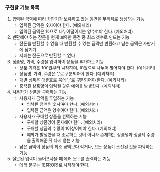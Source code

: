 ### 구현할 기능 목록
1. 입력된 금액에 따라 자판기가 보유하고 있는 동전을 무작위로 생성하는 기능
    - 입력된 금액은 숫자여야 한다. (예외처리)
    - 입력된 금액은 10으로 나누어떨어지는 양수여야 한다. (예외처리)
2. 반환해야 하는 잔돈을 현재 보유한 동전 중 최소 갯수로 만드는 기능
    - 잔돈을 반환할 수 없을 때 반환할 수 있는 금액만 반환하고 남는 금액은 자판기에 남기기
    - 지폐는 잔돈으로 반환할 수 없다
3. 싱품명, 가격, 수량을 입력하여 상품을 추가하는 기능
    - 상품 가격은 100원부터 시작하며, 10원으로 나누어 떨어져야 한다. (예외처리)
    - 상품명, 가격, 수량은 ','로 구분되어야 한다. (예외처리)
    - 개별 상품은 대괄호로 묶어 ';'로 구분되어야 한다. (예외처리)
    - 중복된 상품명이 입력될 경우 예외를 발생한다. (예외처리)
4. 사용자가 상품을 구매하는 기능
    - 사용자가 금액을 투입하는 기능
      - 입력된 금액은 숫자여야 한다. (예외처리)
      - 입력된 금액은 양수여야 한다. (예외처리)
    - 사용자가 구매할 상품을 선택하는 기능
        - 구매할 상품명이 존재해야 한다. (예외처리)
        - 구매할 상품의 수량이 1이상이어야 한다. (예외처리)
        - 예외가 발생했을 때 종료하는 것이 아니라 존재하는 상품명과 상품의 수량을 출력해준 뒤 다시 묻는 기능
    - 남은 금액이 상품의 최소 금액보다 적거나, 모든 상품이 소진된 것을 파악하는 기능
5. 잘못된 입력이 들어오사을 때 에러 문구를 출력하는 기능
    - 에러 문구는 [ERROR]로 시작해야 한다.